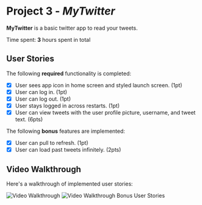 # Project 3 - *MyTwitter*

**MyTwitter** is a basic twitter app to read your tweets.

Time spent: **3** hours spent in total

## User Stories

The following **required** functionality is completed:

- [X] User sees app icon in home screen and styled launch screen. (1pt)
- [X] User can log in. (1pt)
- [X] User can log out. (1pt)
- [X] User stays logged in across restarts. (1pt)
- [X] User can view tweets with the user profile picture, username, and tweet text. (6pts)

The following **bonus** features are implemented:

- [X] User can pull to refresh. (1pt)
- [X] User can load past tweets infinitely. (2pts)

## Video Walkthrough

Here's a walkthrough of implemented user stories:

<img src='http://g.recordit.co/zL8CddvW89.gif' title='Video Walkthrough' width='' alt='Video Walkthrough' />

<img src='http://g.recordit.co/wGauCdT6PZ.gif' title='Video Walkthrough Bonus User Stories' width='' alt='Video Walkthrough Bonus User Stories' />



